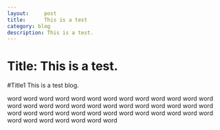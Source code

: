 ```yaml
---
layout:     post
title:      This is a test
category: blog
description: This is a test.
---
```


Title: This is a test.
======

#Title1
This is a test blog.

word word word word word word word word word word word word word word word word word word word word word word word word word word word word word word word word word word word word word word word word word word word word word word
